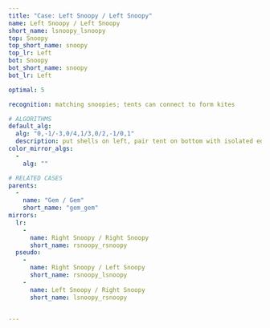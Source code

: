 ```yaml
---
title: "Case: Left Snoopy / Left Snoopy"
name: Left Snoopy / Left Snoopy
short_name: lsnoopy_lsnoopy
top: Snoopy
top_short_name: snoopy
top_lr: Left
bot: Snoopy
bot_short_name: snoopy
bot_lr: Left

optimal: 5

recognition: matching snoopies; tents can connect to form kites

# ALGORITHMS
default_alg:
  alg: "0,-1/-3,0/4,1/3,0/2,-1/0,1"
  description: put shells on left, pair tent on bottom with isolated edge on top
color_mirror_algs:
  -
    alg: ""

# RELATED CASES
parents:
  -
    name: "Gem / Gem"
    short_name: "gem_gem"
mirrors:
  lr:
    -
      name: Right Snoopy / Right Snoopy
      short_name: rsnoopy_rsnoopy
  pseudo:
    -
      name: Right Snoopy / Left Snoopy
      short_name: rsnoopy_lsnoopy
    -
      name: Left Snoopy / Right Snoopy
      short_name: lsnoopy_rsnoopy


---
```


